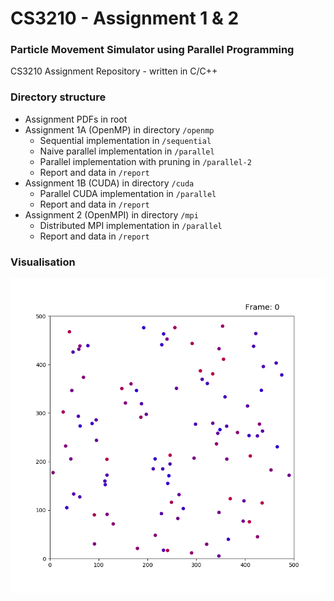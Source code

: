 # CS3210 - Assignment 1 & 2
### Particle Movement Simulator using Parallel Programming

CS3210 Assignment Repository - written in C/C++

### Directory structure
- Assignment PDFs in root 
- Assignment 1A (OpenMP) in directory `/openmp`
    - Sequential implementation in `/sequential`
    - Naive parallel implementation in `/parallel`
    - Parallel implementation with pruning in `/parallel-2`
    - Report and data in `/report`
- Assignment 1B (CUDA) in directory `/cuda`
    - Parallel CUDA implementation in `/parallel`
    - Report and data in `/report`
- Assignment 2 (OpenMPI) in directory `/mpi`
	- Distributed MPI implementation in `/parallel`
    - Report and data in `/report`

### Visualisation
![](visualisations/archive/sampleRun.gif)
